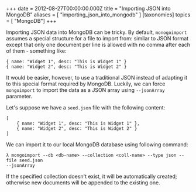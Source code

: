 
+++
date = 2012-08-27T00:00:00.000Z
title = "Importing JSON into MongoDB"
aliases = [
    "importing_json_into_mongodb"
]
[taxonomies]
topics = [ "MongoDB"]
+++

Importing JSON data into MongoDB can be tricky. By default, `monogoimport`
assumes a special structure for a file to import from:
similar to JSON format except that only one document per line is allowed
with no comma after each of them - something like:

```
{ name: "Widget 1", desc: "This is Widget 1" }
{ name: "Widget 2", desc: "This is Widget 2" }
```

It would be easier, however, to use a traditional JSON instead of adapting it
to this special format required by MongoDB. Luckily, we can force `mongoimport`
to import the data as a JSON array using `--jsonArray` parameter.

Let's suppose we have a `seed.json` file with the following content:

```
[
    { name: "Widget 1", desc: "This is Widget 1" },
    { name: "Widget 2", desc: "This is Widget 2" }
]
```

We can import it to our local MongoDB database using following command:

```
λ mongoimport --db <db-name> --collection <coll-name> --type json --file seed.json
--jsonArray
```

If the specified collection doesn't exist, it will be automatically created;
otherwise new documents will be appended to the existing one.
